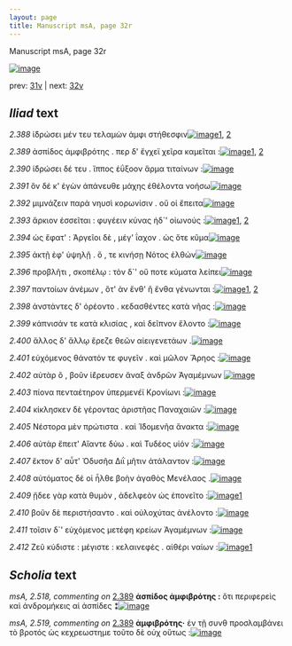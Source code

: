 ```yaml
---
layout: page
title: Manuscript msA, page 32r
---
```


Manuscript msA, page 32r

[![image](http://www.homermultitext.org/iipsrv?OBJ=IIP,1.0&FIF=/project/homer/pyramidal/deepzoom/hmt/vaimg/2017a/VA032RN_0033.tif&WID=100&CVT=JPEG)](http://www.homermultitext.org/ict2/?urn=urn:cite2:hmt:vaimg.2017a:VA032RN_0033)

prev:  [31v](../31v) | next:  [32v](../32v)

## *Iliad* text

*2.388* <a id="2.388"/> ἱ̈δρώσει μέν τευ τελαμὼν ἀμφι στήθεσφιν[![image](http://www.homermultitext.org/iipsrv?OBJ=IIP,1.0&FIF=/project/homer/pyramidal/deepzoom/hmt/vaimg/2017a/VA032RN_0033.tif&RGN=0.172,0.2014,0.332,0.0353&WID=1000&CVT=JPEG)](http://www.homermultitext.org/ict2/?urn=urn:cite2:hmt:vaimg.2017a:VA032RN_0033@0.172,0.2014,0.332,0.0353)[1](#msAim_2.527), [2](#msA_2.517)

*2.389* <a id="2.389"/> ἀσπίδος ἀμφιβρότης . περ δ' ἔγχεϊ χεῖρα καμεῖται :[![image](http://www.homermultitext.org/iipsrv?OBJ=IIP,1.0&FIF=/project/homer/pyramidal/deepzoom/hmt/vaimg/2017a/VA032RN_0033.tif&RGN=0.178,0.2246,0.387,0.0248&WID=1000&CVT=JPEG)](http://www.homermultitext.org/ict2/?urn=urn:cite2:hmt:vaimg.2017a:VA032RN_0033@0.178,0.2246,0.387,0.0248)[1](#msA_2.518), [2](#msA_2.519)

*2.390* <a id="2.390"/> ἱ̈δρώσει δέ τευ . ἵππος ἐΰξοον ἅρμα τιταίνων :[![image](http://www.homermultitext.org/iipsrv?OBJ=IIP,1.0&FIF=/project/homer/pyramidal/deepzoom/hmt/vaimg/2017a/VA032RN_0033.tif&RGN=0.175,0.2427,0.358,0.0301&WID=1000&CVT=JPEG)](http://www.homermultitext.org/ict2/?urn=urn:cite2:hmt:vaimg.2017a:VA032RN_0033@0.175,0.2427,0.358,0.0301)

*2.391* <a id="2.391"/> ὃν δέ κ' ἐγὼν ἀπάνευθε μάχης ἐθέλοντα νοήσω[![image](http://www.homermultitext.org/iipsrv?OBJ=IIP,1.0&FIF=/project/homer/pyramidal/deepzoom/hmt/vaimg/2017a/VA032RN_0033.tif&RGN=0.181,0.2622,0.361,0.0255&WID=1000&CVT=JPEG)](http://www.homermultitext.org/ict2/?urn=urn:cite2:hmt:vaimg.2017a:VA032RN_0033@0.181,0.2622,0.361,0.0255)

*2.392* <a id="2.392"/> μιμνάζειν παρὰ νηυσὶ κορωνίσιν . οὔ οἱ ἔπειτα[![image](http://www.homermultitext.org/iipsrv?OBJ=IIP,1.0&FIF=/project/homer/pyramidal/deepzoom/hmt/vaimg/2017a/VA032RN_0033.tif&RGN=0.177,0.2825,0.374,0.0263&WID=1000&CVT=JPEG)](http://www.homermultitext.org/ict2/?urn=urn:cite2:hmt:vaimg.2017a:VA032RN_0033@0.177,0.2825,0.374,0.0263)

*2.393* <a id="2.393"/> ἄρκιον ἐσσεῖται : φυγέειν κύνας ἠδ`' οἰωνούς :[![image](http://www.homermultitext.org/iipsrv?OBJ=IIP,1.0&FIF=/project/homer/pyramidal/deepzoom/hmt/vaimg/2017a/VA032RN_0033.tif&RGN=0.181,0.3013,0.369,0.0278&WID=1000&CVT=JPEG)](http://www.homermultitext.org/ict2/?urn=urn:cite2:hmt:vaimg.2017a:VA032RN_0033@0.181,0.3013,0.369,0.0278)[1](#msA_2.520), [2](#msA_2.521)

*2.394* <a id="2.394"/> ὡς ἔφατ' : Ἀργεῖοι 					δὲ , μέγ' ΐαχον . ὡς ὅτε κῦμα[![image](http://www.homermultitext.org/iipsrv?OBJ=IIP,1.0&FIF=/project/homer/pyramidal/deepzoom/hmt/vaimg/2017a/VA032RN_0033.tif&RGN=0.18,0.3223,0.368,0.0248&WID=1000&CVT=JPEG)](http://www.homermultitext.org/ict2/?urn=urn:cite2:hmt:vaimg.2017a:VA032RN_0033@0.18,0.3223,0.368,0.0248)

*2.395* <a id="2.395"/> ἀκτῇ ἐφ' ὑψηλῇ . ὅ , τε κινήσῃ Νότος ἐλθών[![image](http://www.homermultitext.org/iipsrv?OBJ=IIP,1.0&FIF=/project/homer/pyramidal/deepzoom/hmt/vaimg/2017a/VA032RN_0033.tif&RGN=0.176,0.3411,0.355,0.0225&WID=1000&CVT=JPEG)](http://www.homermultitext.org/ict2/?urn=urn:cite2:hmt:vaimg.2017a:VA032RN_0033@0.176,0.3411,0.355,0.0225)

*2.396* <a id="2.396"/> προβλῆτι , σκοπέλῳ : τὸν δ`' οὔ ποτε κύματα λείπει[![image](http://www.homermultitext.org/iipsrv?OBJ=IIP,1.0&FIF=/project/homer/pyramidal/deepzoom/hmt/vaimg/2017a/VA032RN_0033.tif&RGN=0.166,0.3591,0.397,0.0285&WID=1000&CVT=JPEG)](http://www.homermultitext.org/ict2/?urn=urn:cite2:hmt:vaimg.2017a:VA032RN_0033@0.166,0.3591,0.397,0.0285)

*2.397* <a id="2.397"/> παντοίων ἀνέμων , ὅτ' ὰν ἔνθ' ἢ ἔνθα γένωνται :[![image](http://www.homermultitext.org/iipsrv?OBJ=IIP,1.0&FIF=/project/homer/pyramidal/deepzoom/hmt/vaimg/2017a/VA032RN_0033.tif&RGN=0.157,0.3802,0.405,0.024&WID=1000&CVT=JPEG)](http://www.homermultitext.org/ict2/?urn=urn:cite2:hmt:vaimg.2017a:VA032RN_0033@0.157,0.3802,0.405,0.024)[1](#msA_2.523), [2](#msA_2.522)

*2.398* <a id="2.398"/> ἀνστάντες δ' ὀρέοντο . κεδασθέντες κατὰ νῆας :[![image](http://www.homermultitext.org/iipsrv?OBJ=IIP,1.0&FIF=/project/homer/pyramidal/deepzoom/hmt/vaimg/2017a/VA032RN_0033.tif&RGN=0.172,0.3967,0.379,0.0248&WID=1000&CVT=JPEG)](http://www.homermultitext.org/ict2/?urn=urn:cite2:hmt:vaimg.2017a:VA032RN_0033@0.172,0.3967,0.379,0.0248)

*2.399* <a id="2.399"/> κάπνισάν τε κατὰ κλισίας , καὶ δεῖπνον ἕλοντο :[![image](http://www.homermultitext.org/iipsrv?OBJ=IIP,1.0&FIF=/project/homer/pyramidal/deepzoom/hmt/vaimg/2017a/VA032RN_0033.tif&RGN=0.176,0.4192,0.384,0.021&WID=1000&CVT=JPEG)](http://www.homermultitext.org/ict2/?urn=urn:cite2:hmt:vaimg.2017a:VA032RN_0033@0.176,0.4192,0.384,0.021)

*2.400* <a id="2.400"/> ἄλλος δ' ἄλλῳ ἔρεζε θεῶν αἰειγενετάων .[![image](http://www.homermultitext.org/iipsrv?OBJ=IIP,1.0&FIF=/project/homer/pyramidal/deepzoom/hmt/vaimg/2017a/VA032RN_0033.tif&RGN=0.173,0.435,0.348,0.0255&WID=1000&CVT=JPEG)](http://www.homermultitext.org/ict2/?urn=urn:cite2:hmt:vaimg.2017a:VA032RN_0033@0.173,0.435,0.348,0.0255)

*2.401* <a id="2.401"/> εὐχόμενος θάνατόν τε φυγεῖν . καὶ μῶλον Ἄρηος :[![image](http://www.homermultitext.org/iipsrv?OBJ=IIP,1.0&FIF=/project/homer/pyramidal/deepzoom/hmt/vaimg/2017a/VA032RN_0033.tif&RGN=0.172,0.456,0.37,0.0248&WID=1000&CVT=JPEG)](http://www.homermultitext.org/ict2/?urn=urn:cite2:hmt:vaimg.2017a:VA032RN_0033@0.172,0.456,0.37,0.0248)

*2.402* <a id="2.402"/> αὐτὰρ ὃ , βοῦν ἱ̈έρευσεν ἄναξ ἀνδρῶν Ἀγαμέμνων 				[![image](http://www.homermultitext.org/iipsrv?OBJ=IIP,1.0&FIF=/project/homer/pyramidal/deepzoom/hmt/vaimg/2017a/VA032RN_0033.tif&RGN=0.177,0.4741,0.368,0.0278&WID=1000&CVT=JPEG)](http://www.homermultitext.org/ict2/?urn=urn:cite2:hmt:vaimg.2017a:VA032RN_0033@0.177,0.4741,0.368,0.0278)

*2.403* <a id="2.403"/> πίονα πενταέτηρον ὑπερμενέϊ Κρονίωνι :[![image](http://www.homermultitext.org/iipsrv?OBJ=IIP,1.0&FIF=/project/homer/pyramidal/deepzoom/hmt/vaimg/2017a/VA032RN_0033.tif&RGN=0.171,0.4944,0.355,0.0263&WID=1000&CVT=JPEG)](http://www.homermultitext.org/ict2/?urn=urn:cite2:hmt:vaimg.2017a:VA032RN_0033@0.171,0.4944,0.355,0.0263)

*2.404* <a id="2.404"/> κίκλησκεν δὲ γέροντας ἀριστῆας Παναχαιῶν :[![image](http://www.homermultitext.org/iipsrv?OBJ=IIP,1.0&FIF=/project/homer/pyramidal/deepzoom/hmt/vaimg/2017a/VA032RN_0033.tif&RGN=0.173,0.5116,0.371,0.0248&WID=1000&CVT=JPEG)](http://www.homermultitext.org/ict2/?urn=urn:cite2:hmt:vaimg.2017a:VA032RN_0033@0.173,0.5116,0.371,0.0248)

*2.405* <a id="2.405"/> Νέστορα μὲν πρώτιστα . 					καὶ Ἰ̈δομενῆα ἄνακτα :[![image](http://www.homermultitext.org/iipsrv?OBJ=IIP,1.0&FIF=/project/homer/pyramidal/deepzoom/hmt/vaimg/2017a/VA032RN_0033.tif&RGN=0.178,0.5297,0.394,0.0233&WID=1000&CVT=JPEG)](http://www.homermultitext.org/ict2/?urn=urn:cite2:hmt:vaimg.2017a:VA032RN_0033@0.178,0.5297,0.394,0.0233)

*2.406* <a id="2.406"/> αὐτὰρ ἔπειτ' Αἴαντε δύω . καὶ 					Τυδέος υἱόν :[![image](http://www.homermultitext.org/iipsrv?OBJ=IIP,1.0&FIF=/project/homer/pyramidal/deepzoom/hmt/vaimg/2017a/VA032RN_0033.tif&RGN=0.172,0.5492,0.339,0.0255&WID=1000&CVT=JPEG)](http://www.homermultitext.org/ict2/?urn=urn:cite2:hmt:vaimg.2017a:VA032RN_0033@0.172,0.5492,0.339,0.0255)

*2.407* <a id="2.407"/> ἕκτον δ' αὖτ' Ὀδυσῆα 					 Διῒ μῆτιν ἀτάλαντον :[![image](http://www.homermultitext.org/iipsrv?OBJ=IIP,1.0&FIF=/project/homer/pyramidal/deepzoom/hmt/vaimg/2017a/VA032RN_0033.tif&RGN=0.172,0.568,0.372,0.0255&WID=1000&CVT=JPEG)](http://www.homermultitext.org/ict2/?urn=urn:cite2:hmt:vaimg.2017a:VA032RN_0033@0.172,0.568,0.372,0.0255)

*2.408* <a id="2.408"/> αὐτόματος δέ οἱ ἦλθε βοὴν ἀγαθὸς Μενέλαος .[![image](http://www.homermultitext.org/iipsrv?OBJ=IIP,1.0&FIF=/project/homer/pyramidal/deepzoom/hmt/vaimg/2017a/VA032RN_0033.tif&RGN=0.175,0.586,0.374,0.0263&WID=1000&CVT=JPEG)](http://www.homermultitext.org/ict2/?urn=urn:cite2:hmt:vaimg.2017a:VA032RN_0033@0.175,0.586,0.374,0.0263)

*2.409* <a id="2.409"/> ᾔδεε γὰρ κατὰ θυμὸν , ἀδελφεὸν ὡς ἐπονεῖτο :[![image](http://www.homermultitext.org/iipsrv?OBJ=IIP,1.0&FIF=/project/homer/pyramidal/deepzoom/hmt/vaimg/2017a/VA032RN_0033.tif&RGN=0.173,0.6086,0.385,0.0248&WID=1000&CVT=JPEG)](http://www.homermultitext.org/ict2/?urn=urn:cite2:hmt:vaimg.2017a:VA032RN_0033@0.173,0.6086,0.385,0.0248)[1](#msA_2.525)

*2.410* <a id="2.410"/> βοῦν δὲ περιστήσαντο . καὶ οὐλοχύτας ἀνέλοντο :[![image](http://www.homermultitext.org/iipsrv?OBJ=IIP,1.0&FIF=/project/homer/pyramidal/deepzoom/hmt/vaimg/2017a/VA032RN_0033.tif&RGN=0.173,0.6304,0.376,0.0203&WID=1000&CVT=JPEG)](http://www.homermultitext.org/ict2/?urn=urn:cite2:hmt:vaimg.2017a:VA032RN_0033@0.173,0.6304,0.376,0.0203)

*2.411* <a id="2.411"/> τοῖσιν δ`' εὐχόμενος μετέφη κρείων Ἀγαμέμνων :[![image](http://www.homermultitext.org/iipsrv?OBJ=IIP,1.0&FIF=/project/homer/pyramidal/deepzoom/hmt/vaimg/2017a/VA032RN_0033.tif&RGN=0.172,0.6484,0.395,0.0248&WID=1000&CVT=JPEG)](http://www.homermultitext.org/ict2/?urn=urn:cite2:hmt:vaimg.2017a:VA032RN_0033@0.172,0.6484,0.395,0.0248)

*2.412* <a id="2.412"/> Ζεῦ κύδιστε : μέγιστε : 					κελαινεφὲς . αἰθέρι ναίων :[![image](http://www.homermultitext.org/iipsrv?OBJ=IIP,1.0&FIF=/project/homer/pyramidal/deepzoom/hmt/vaimg/2017a/VA032RN_0033.tif&RGN=0.152,0.6664,0.415,0.0368&WID=1000&CVT=JPEG)](http://www.homermultitext.org/ict2/?urn=urn:cite2:hmt:vaimg.2017a:VA032RN_0033@0.152,0.6664,0.415,0.0368)[1](#msA_2.526)

## *Scholia* text

*msA, 2.518, commenting on* [2.389](#2.389)  <a id="msA_2.518"/> **ἀσπίδος ἀμφιβρότης :** ὅτι περιφερεὶς καὶ ἀνδρομήκεις αἱ ἀσπίδες ⁑[![image](http://www.homermultitext.org/iipsrv?OBJ=IIP,1.0&FIF=/project/homer/pyramidal/deepzoom/hmt/vaimg/2017a/VA032RN_0033.tif&RGN=0.1793,0.1109,0.335,0.0183&WID=1000&CVT=JPEG)](http://www.homermultitext.org/ict2/?urn=urn:cite2:hmt:vaimg.2017a:VA032RN_0033@0.1793,0.1109,0.335,0.0183)

*msA, 2.519, commenting on* [2.389](#2.389)  <a id="msA_2.519"/> **ἀμφιβρότης·** ἐν τῇ συνθ προσλαμβάνει τὸ βροτός ὡς κεχρεωστημε τοῦτο δὲ οὐχ οὕτως :[![image](http://www.homermultitext.org/iipsrv?OBJ=IIP,1.0&FIF=/project/homer/pyramidal/deepzoom/hmt/vaimg/2017a/VA032RN_0033.tif&RGN=0.1807,0.1106,0.5837,0.0285&WID=1000&CVT=JPEG)](http://www.homermultitext.org/ict2/?urn=urn:cite2:hmt:vaimg.2017a:VA032RN_0033@0.1807,0.1106,0.5837,0.0285)